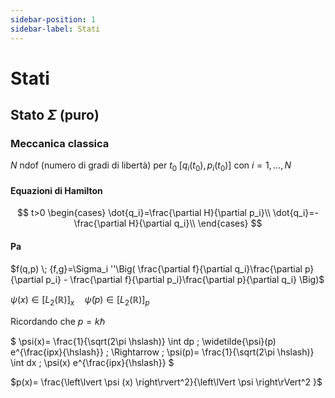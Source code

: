 ```yaml
---
sidebar-position: 1
sidebar-label: Stati
---
```


# Stati

## Stato $\Sigma$ (puro)

### Meccanica classica

$N$ ndof (numero di gradi di libertà) per $t_0 \; [q_i(t_0), p_i(t_0)]$ con $i=1,\dots,N$

#### Equazioni di Hamilton 
$$
t>0 \begin{cases}
    \dot{q_i}=\frac{\partial H}{\partial p_i}\\
    \dot{q_i}=-\frac{\partial H}{\partial q_i}\\
\end{cases}
$$

#### Pa
$f(q,p) \; {f,g}=\Sigma_i ''\Big( \frac{\partial f}{\partial q_i}\frac{\partial p}{\partial p_i} - \frac{\partial f}{\partial p_i}\frac{\partial p}{\partial q_i} \Big)$









$\psi (x) \in [L_2(\mathbb{R})]_x \quad \widetilde{\psi}(p) \in [L_2(\mathbb{R})]_p$

Ricordando che $p=k\hslash$

$
\psi(x)= \frac{1}{\sqrt(2\pi \hslash)} \int dp \; \widetilde{\psi}(p) e^{\frac{ipx}{\hslash}} \; \Rightarrow \; 
\psi(p)= \frac{1}{\sqrt(2\pi \hslash)} \int dx \; \psi(x) e^{\frac{ipx}{\hslash}} 
$

$p(x)= \frac{\left\lvert \psi (x) \right\rvert^2}{\left\lVert \psi \right\rVert^2 }$
